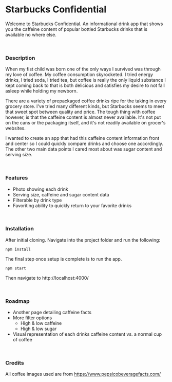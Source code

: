 # Starbucks Confidential

Welcome to Starbucks Confidential. An informational drink app that shows you the caffeine content of popular bottled Starbucks drinks that is available no where else.
<p>&nbsp;</p>


### Description
When my fist child was born one of the only ways I survived was through my love of coffee. My coffee consumption skyrocketed. I tried energy drinks, I tried soda, I tried tea, but coffee is really the only liquid substance I kept coming back to that is both delicious and satisfies my desire to not fall asleep while holding my newborn.

There are a variety of prepackaged coffee drinks ripe for the taking in every grocery store. I've tried many different kinds, but Starbucks seems to meet that sweet spot between quality and price. The tough thing with coffee however, is that the caffeine content is almost never available. It's not put on the cans or the packaging itself, and it's not readily available on grocer's websites.

I wanted to create an app that had this caffeine content information front and center so I could quickly compare drinks and choose one accordingly. The other two main data points I cared most about was sugar content and serving size.
<p>&nbsp;</p>


### Features
- Photo showing each drink
- Serving size, caffeine and sugar content data
- Filterable by drink type
- Favoriting ability to quickly return to your favorite drinks
<p>&nbsp;</p>


### Installation
After initial cloning. Navigate into the project folder and run the following:
```
npm install
```
The final step once setup is complete is to run the app.
```
npm start
```
Then navigate to http://localhost:4000/
<p>&nbsp;</p>


### Roadmap
- Another page detailing caffeine facts
- More filter options
  - High & low caffeine
  - High & low sugar
- Visual representation of each drinks caffeine content vs. a normal cup of coffee
<p>&nbsp;</p>


### Credits
All coffee images used are from https://www.pepsicobeveragefacts.com/
